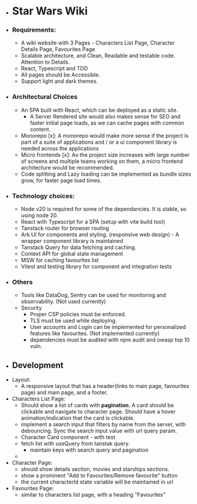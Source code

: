 - # Star Wars Wiki
- ### Requirements:
	- A wiki website with 3 Pages - Characters List Page,  Character Details Page, Favourites Page
	- Scalable architecture, and Clean, Readable and testable code. Attention to Details.
	- React, Typescript and TDD
	- All pages should be Accessible.
	- Support light and dark themes.
- ### Architectural Choices
	- An SPA built with React, which can be deployed as a static site.
		- A Server Rendered site would also makes sense for SEO and faster initial page loads, as we can cache pages with common content.
	- Monorepo [x]: A monorepo would make more sense if the project is part of a suite of applications and / or a ui component library is needed across the applications
	- Micro frontends [x]: As the project size increases with large number of screens and multiple teams working on them, a micro frontend architecture would be recommended.
	- Code splitting and Lazy loading can be implemented as bundle sizes grow, for faster page load times.
- ### Technology choices:
	- Node v20 is required for some of the dependancies. It is stable, so using node 20.
	- React with Typescript for a SPA (setup with vite build tool)
	- Tanstack router for browser routing
	- Ark UI for components and styling. (responsive web design) - A wrapper component library is maintained
	- Tanstack Query for data fetching and caching.
	- Context API for global state management
	- MSW for caching favourites list
	- Vitest and testing library for component and integration tests
- ### Others
	- Tools like DataDog, Sentry can be used for monitoring and observability. (Not used currently)
	- Security
		- Proper CSP policies must be enforced.
		- TLS must be used while deploying.
		- User accounts and Login can be implemented for personalized features like favourites. (Not implemented currently)
		- dependencies must be audited with npm audit and owasp top 10 vuln.
- ## Development
- Layout:
	- A responsive layout that has a header(links to main page, favourites page) and main page, and a footer.
- Characters List Page:
	- Should show a list of cards with **pagination**. A card should be clickable and navigate to character page. Should have a hover animation/indication that the card is clickable.
	- implement a search input that filters by name from the server, with debouncing. Sync the search input value with url query param.
	- Character Card component - with test
	- fetch list with useQuery from tanstak query.
		- maintain keys with search query and pagination
    - 
- Character Page:
	- should show details section, movies and starships sections.
	- show a prominent "Add to Favourites/Remove favourite" button
	- the current characterId state variable will be maintained in url
- Favourites Page:
	- similar to characters list page, with a heading "Favourites"